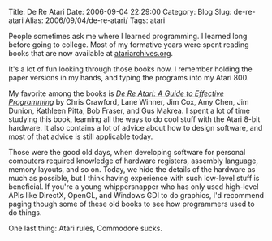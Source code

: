Title: De Re Atari
Date: 2006-09-04 22:29:00
Category: Blog
Slug: de-re-atari
Alias: 2006/09/04/de-re-atari/
Tags: atari


<p>
People sometimes ask me where I learned programming.  I learned long before going to college.  Most of my formative years were spent reading books that are now available at <a href="http://www.atariarchives.org/">atariarchives.org</a>. </p>
<p>
It's a lot of fun looking through those books now.  I remember holding the paper versions in my hands, and typing the programs into my Atari 800. </p>
<p>
My favorite among the books is <i><a href="http://www.atariarchives.org/dere/">De Re Atari: A Guide to Effective Programming</a></i> by Chris Crawford, Lane Winner, Jim Cox, Amy Chen, Jim Dunion, Kathleen Pitta, Bob Fraser, and Gus Makrea.  I spent a lot of time studying this book, learning all the ways to do cool stuff with the Atari 8-bit hardware.  It also contains a lot of advice about how to design software, and most of that advice is still applicable today. </p>
<p>
Those were the good old days, when developing software for personal computers required knowledge of hardware registers, assembly language, memory layouts, and so on.  Today, we hide the details of the hardware as much as possible, but I think having experience with such low-level stuff is beneficial.  If you're a young whippersnapper who has only used high-level APIs like DirectX, OpenGL, and Windows GDI to do graphics, I'd recommend paging though some of these old books to see how programmers used to do things. </p>
<p>
One last thing: Atari rules, Commodore sucks. </p>

